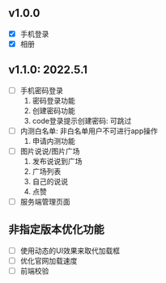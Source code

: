 ## v1.0.0
* [x] 手机登录
* [x] 相册

## v1.1.0: 2022.5.1
* [ ] 手机密码登录
    1. 密码登录功能
    2. 创建密码功能
    3. code登录提示创建密码: 可跳过
* [ ] 内测白名单: 非白名单用户不可进行app操作
    1. 申请内测功能
* [ ] 图片说说/图片广场
    1. 发布说说到广场
    2. 广场列表
    3. 自己的说说
    4. 点赞
* [ ] 服务端管理页面

## 非指定版本优化功能
* [ ] 使用动态的UI效果来取代加载框
* [ ] 优化官网加载速度
* [ ] 前端校验